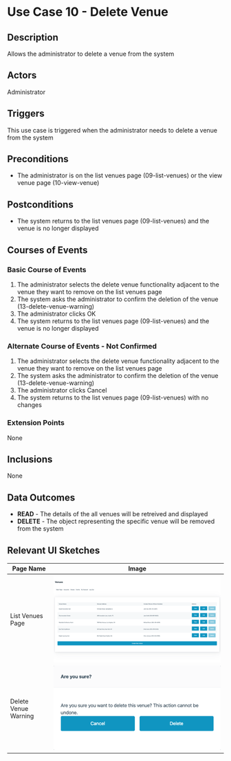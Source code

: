 # Use Case 10 - Delete Venue

## Description

Allows the administrator to delete a venue from the system

## Actors

Administrator

## Triggers

This use case is triggered when the administrator needs to delete a venue from the system

## Preconditions

- The administrator is on the list venues page (09-list-venues) or the view venue page (10-view-venue)

## Postconditions

- The system returns to the list venues page (09-list-venues) and the venue is no longer displayed

## Courses of Events

### Basic Course of Events

1. The administrator selects the delete venue functionality adjacent to the venue they want to remove on the list venues page
2. The system asks the administrator to confirm the deletion of the venue (13-delete-venue-warning)
3. The administrator clicks OK
4. The system returns to the list venues page (09-list-venues) and the venue is no longer displayed

### Alternate Course of Events - Not Confirmed

1. The administrator selects the delete venue functionality adjacent to the venue they want to remove on the list venues page
2. The system asks the administrator to confirm the deletion of the venue (13-delete-venue-warning)
3. The administrator clicks Cancel
4. The system returns to the list venues page (09-list-venues) with no changes
### Extension Points

None

## Inclusions

None

## Data Outcomes
- **READ** - The details of the all venues will be retreived and displayed
- **DELETE** - The object representing the specific venue will be removed from the system

## Relevant UI Sketches
| Page Name | Image |
|----|------|
| List Venues Page | ![List Venues Page](/01-requirements-solution/uisketches/09-list-venues.png) |
| Delete Venue Warning | ![Delete Venue Warning](/01-requirements-solution/uisketches/13-delete-venue-warning.png) |
